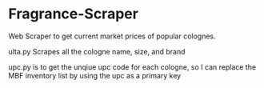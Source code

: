 # Fragrance-Scraper
Web Scraper to get current market prices of popular colognes. 

ulta.py Scrapes all the cologne name, size, and brand 

upc.py is to get the unqiue upc code for each cologne, so I can replace the MBF inventory list by using the upc as a primary key
